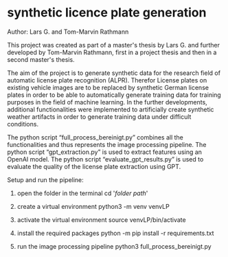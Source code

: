 # synthetic licence plate generation
Author: Lars G. and Tom-Marvin Rathmann

This project was created as part of a master's thesis by Lars G. and further developed by Tom-Marvin Rathmann, first in a project thesis and then in a second master's thesis.

The aim of the project is to generate synthetic data for the research field of automatic license plate recognition (ALPR). Therefor License plates on existing vehicle images are to be replaced by synthetic German license plates in order to be able to automatically generate training data for training purposes in the field of machine learning.
In the further developments, additional functionalities were implemented to artificially create synthetic weather artifacts in order to generate training data under difficult conditions.

The python script “full_process_bereinigt.py” combines all the functionalities and thus represents the image processing pipeline.
The python script “gpt_extraction.py” is used to extract features using an OpenAI model.
The python script “evaluate_gpt_results.py” is used to evaluate the quality of the license plate extraction using GPT.


Setup and run the pipeline:

1. open the folder in the terminal
cd '_folder path_'

2. create a virtual environment
python3 -m venv venvLP

3. activate the virtual environment
source venvLP/bin/activate

4. install the required packages
python -m pip install -r requirements.txt

5. run the image processing pipeline
python3 full_process_bereinigt.py
